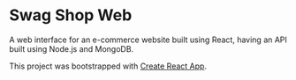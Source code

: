 # Swag Shop Web

A web interface for an e-commerce website built using React, having an API built using Node.js and MongoDB.

This project was bootstrapped with [Create React App](https://github.com/facebookincubator/create-react-app).
